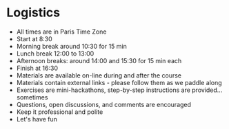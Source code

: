 # Logistics #

* All times are in Paris Time Zone
* Start at 8:30
* Morning break around 10:30 for 15 min
* Lunch break 12:00 to 13:00
* Afternoon breaks: around 14:00 and 15:30 for 15 min each 
* Finish at 16:30
* Materials are available on-line during and after the course
* Materials contain external links - please follow them as we paddle along
* Exercises are mini-hackathons, step-by-step instructions are provided... sometimes
* Questions, open discussions, and comments are encouraged
* Keep it professional and polite
* Let's have fun